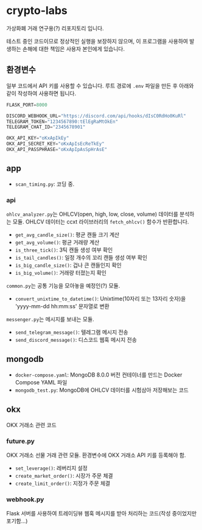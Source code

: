 # crypto-labs

가상화폐 거래 연구용(?) 리포지토리 입니다.

테스트 중인 코드이므로 정상적인 실행을 보장하지 않으며, 이 프로그램을 사용하여 발생하는 손해에 대한 책임은 사용자 본인에게 있습니다.


## 환경변수

일부 코드에서 API 키를 사용할 수 있습니다. 루트 경로에 `.env` 파일을 만든 후 아래와 같이 작성하여 사용하면 됩니다.

```python
FLASK_PORT=8000

DISCORD_WEBHOOK_URL="https://discord.com/api/hooks/dIsC0RdHo0KuRl"
TELEGRAM_TOKEN="1234567890:tElEgRaMtOkEn"
TELEGRAM_CHAT_ID="2345678901"

OKX_API_KEY="oKxApIkEy"
OKX_API_SECRET_KEY="oKxApIsEcReTkEy"
OKX_API_PASSPHRASE="oKxApIpAsSpHrAsE"
```

## app

* `scan_timing.py`: 코딩 중.

### api

`ohlcv_analyzer.py`는 OHLCV(open, high, low, close, volume) 데이터를 분석하는 모듈. OHLCV 데이터는 ccxt 라이브러리의 `fetch_ohlcv()` 함수가 반환합니다.

* `get_avg_candle_size()`: 평균 캔들 크기 계산
* `get_avg_volume()`: 평균 거래량 계산
* `is_three_tick()`: 3틱 캔들 생성 여부 확인
* `is_tail_candles()`: 일정 개수의 꼬리 캔들 생성 여부 확인
* `is_big_candle_size()`: 겁나 큰 캔들인지 확인
* `is_big_volume()`: 거래량 터졌는지 확인

`common.py`는 공통 기능을 모아놓을 예정인(?) 모듈.

* `convert_unixtime_to_datetime()`: Unixtime(10자리 또는 13자리 숫자)을 'yyyy-mm-dd hh:mm:ss' 문자열로 변환

`messenger.py`는 메시지를 보내는 모듈.

* `send_telegram_message()`: 텔레그램 메시지 전송
* `send_discord_message()`: 디스코드 웹훅 메시지 전송


## mongodb

* `docker-compose.yaml`: MongoDB 8.0.0 버전 컨테이너를 만드는 Docker Compose YAML 파일
* `mongodb_test.py`: MongoDB에 OHLCV 데이터를 시험삼아 저장해보는 코드


## okx

OKX 거래소 관련 코드

### future.py

OKX 거래소 선물 거래 관련 모듈. 환경변수에 OKX 거래소 API 키를 등록해야 함.

* `set_leverage()`: 레버리지 설정
* `create_market_order()`: 시장가 주문 체결
* `create_limit_order()`: 지정가 주문 체결

### webhook.py

Flask 서버를 사용하여 트레이딩뷰 웹훅 메시지를 받아 처리하는 코드(작성 중이었지만 포기함...)